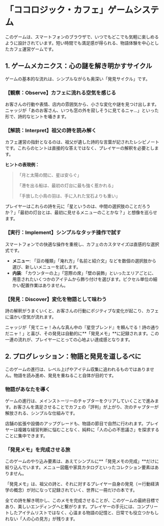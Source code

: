 # 「ココロジック・カフェ」ゲームシステム

このゲームは、スマートフォンのブラウザで、いつでもどこでも気軽に楽しめるように設計されています。短い時間でも満足感が得られる、物語体験を中心としたカフェ運営ゲームです。

## 1. ゲームメカニクス：心の謎を解き明かすサイクル

ゲームの基本的な流れは、シンプルながらも奥深い「発見サイクル」です。

### 【観察：Observe】カフェに流れる空気を感じる

お客さんの行動や表情、店内の雰囲気から、小さな変化や謎を見つけ出します。ニャッジが「あのお客さん、いつも窓の外を寂しそうに見てるニャ…」といった形で、詩的なヒントを囁きます。

### 【解読：Interpret】祖父の詩を読み解く

カフェ運営の指針となるのは、祖父が遺した詩的な言葉が記されたレシピノートです。これらのヒントは直接的な答えではなく、プレイヤーの解釈を必要とします。

**ヒントの表現例：**

> 「月と太陽の間に、星は安らぐ」
>
> 「港を出る船は、最初の灯台に最も強く惹かれる」
>
> 「手放した小鳥の羽は、手に入れた宝石よりも重い」

プレイヤーはこれらの詩を元に「星というのは、中間の選択肢のことだろうか？」「最初の灯台とは、最初に見せるメニューのことかな？」と想像を巡らせます。

### 【実行：Implement】シンプルなタッチ操作で試す

スマートフォンでの快適な操作を重視し、カフェのカスタマイズは直感的な選択式です。

- **メニュー**: 「豆の種類」「淹れ方」「名前と紹介文」などを数個の選択肢から選び、新しいメニューを試します。
- **内装**: 「カウンターの上」「窓際の席」「壁の装飾」といったエリアごとに、用意されたいくつかのアイテムから飾り付けを選びます。ピクセル単位の細かい配置作業はありません。

### 【発見：Discover】変化を物語として味わう

詩の解釈がうまくいくと、お客さんの行動にポジティブな変化が起こり、カフェに温かい空気が流れます。

ニャッジが「見てニャ！みんな真ん中の『星空ブレンド』を頼んでる！詩の通りだニャ！」と喜び、その発見は自動的に**「発見メモ」**に記録されます。この一連の流れが、プレイヤーにとっての心地よい達成感となります。

## 2. プログレッション：物語と発見を道しるべに

このゲームの進行は、レベル上げやアイテム収集に追われるものではありません。物語を読み進め、発見を重ねること自体が目的です。

### 物語があなたを導く

ゲームの進行は、メインストーリーのチャプターをクリアしていくことで進みます。お客さんを満足させることでカフェの「評判」が上がり、次のチャプターが解放される、シンプルな仕組みです。

店舗の拡張や設備のアップグレードも、物語の節目で自然に行われます。プレイヤーは複雑な経営判断に悩むことなく、純粋に「人の心の不思議さ」を探求することに集中できます。

### 「発見メモ」を完成させる旅

このゲームのやり込み要素は、あえてシンプルに**「発見メモの完成」**だけに絞り込んでいます。メニュー図鑑や家具カタログといったコレクション要素はありません。

「発見メモ」は、祖父の詩と、それに対するプレイヤー自身の発見（＝行動経済学の概念）が対になって記録されていく、世界に一冊だけの本です。

全ての詩を解き明かし、このメモを完成させることが、このゲームの最終目標であり、美しいエンディングへと繋がります。プレイヤーの手元には、コンプリートしたアイテムリストではなく、心温まる物語の記憶と、日常でも役立つかもしれない「人の心の見方」が残ります。
